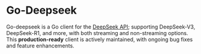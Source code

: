 # Go-Deepseek

Go-deepseek is a Go client for the [DeepSeek API](https://api-docs.deepseek.com/); supporting DeepSeek-V3, DeepSeek-R1, and more, with both streaming and non-streaming options. This **production-ready** client is actively maintained, with ongoing bug fixes and feature enhancements.
